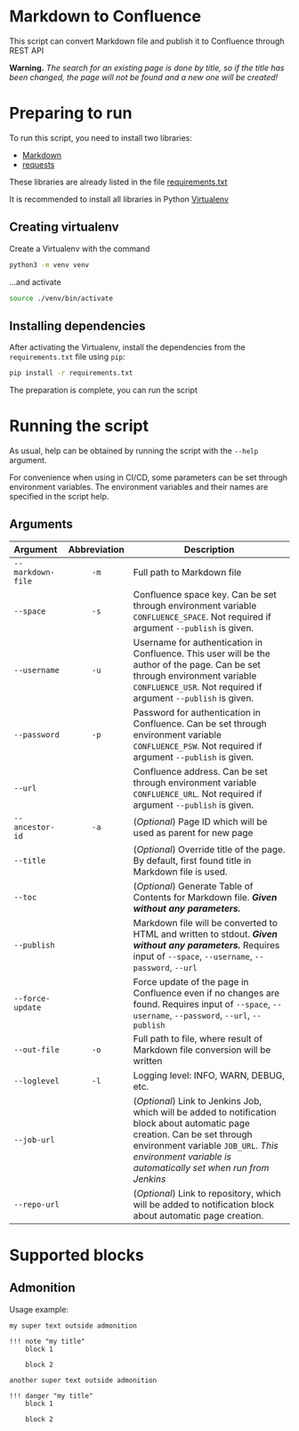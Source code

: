 # Markdown to Confluence

This script can convert Markdown file and publish it to Confluence through REST API

**Warning.** _The search for an existing page is done by title, so if the title has been changed, the page will not be found and a new one will be created!_

# Preparing to run

To run this script, you need to install two libraries:

 * [Markdown](https://python-markdown.github.io/)
 * [requests](https://docs.python-requests.org/en/master/)

These libraries are already listed in the file [requirements.txt](requirements.txt)

It is recommended to install all libraries in Python [Virtualenv](https://docs.python.org/3/tutorial/venv.html)

## Creating virtualenv

Create a Virtualenv with the command

```sh
python3 -m venv venv
```

...and activate

```sh
source ./venv/bin/activate
```

## Installing dependencies

After activating the Virtualenv, install the dependencies from the `requirements.txt` file using `pip`:

```sh
pip install -r requirements.txt
```
The preparation is complete, you can run the script

# Running the script

As usual, help can be obtained by running the script with the `--help` argument.

For convenience when using in CI/CD, some parameters can be set through environment variables. The environment variables and their names are specified in the script help.

## Arguments

| Argument | Abbreviation | Description |
|:-|:-:|-|
| `--markdown-file` | `-m` | Full path to Markdown file |
| `--space` | `-s` | Confluence space key. Can be set through environment variable `CONFLUENCE_SPACE`. Not required if argument `--publish` is given. |
| `--username` | `-u` | Username for authentication in Confluence. This user will be the author of the page. Can be set through environment variable `CONFLUENCE_USR`. Not required if argument `--publish` is given. |
| `--password` | `-p` | Password for authentication in Confluence. Can be set through environment variable `CONFLUENCE_PSW`. Not required if argument `--publish` is given. |
| `--url` | | Confluence address. Can be set through environment variable `CONFLUENCE_URL`. Not required if argument `--publish` is given. |
| `--ancestor-id` | `-a` | (_Optional_) Page ID which will be used as parent for new page |
| `--title` | | (_Optional_) Override title of the page. By default, first found title in Markdown file is used. |
| `--toc` | | (_Optional_) Generate Table of Contents for Markdown file. _**Given without any parameters.**_ |
| `--publish` | | Markdown file will be converted to HTML and written to stdout. _**Given without any parameters.**_ Requires input of `--space`, `--username`, `--password`, `--url` |
| `--force-update` | | Force update of the page in Confluence even if no changes are found. Requires input of `--space`, `--username`, `--password`, `--url`, `--publish` |
| `--out-file` | `-o` | Full path to file, where result of Markdown file conversion will be written |
| `--loglevel` | `-l` | Logging level: INFO, WARN, DEBUG, etc. |
| `--job-url` | | (_Optional_) Link to Jenkins Job, which will be added to notification block about automatic page creation. Can be set through environment variable `JOB_URL`. _This environment variable is automatically set when run from Jenkins_ |
| `--repo-url` | | (_Optional_) Link to repository, which will be added to notification block about automatic page creation. |

# Supported blocks

## Admonition

Usage example:

```
my super text outside admonition

!!! note "my title"
    block 1

    block 2

another super text outside admonition

!!! danger "my title"
    block 1

    block 2
```
